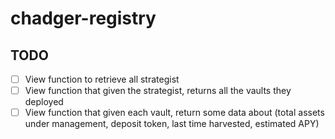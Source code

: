 # chadger-registry

## TODO

- [ ] View function to retrieve all strategist
- [ ] View function that given the strategist, returns all the vaults they deployed
- [ ] View function that given each vault, return some data about (total assets under management, deposit token, last time harvested, estimated APY)
